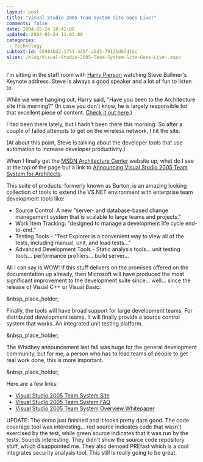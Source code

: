 ```yaml
---
layout: post
title: "Visual Studio 2005 Team System Site Goes Live!"
comments: false
date: 2004-05-24 10:42:00
updated: 2004-05-24 11:03:00
categories:
 - Technology
subtext-id: 55984bd2-1751-425f-a5d3-79121d6fdfdc
alias: /blog/Visual-Studio-2005-Team-System-Site-Goes-Live!.aspx
---
```



I'm sitting in the staff room with [Harry Pierson](http://www.devhawk.net/) watching Steve Ballmer's Keynote address. Steve is always a good speaker and a lot of fun to listen to.

While we were hanging out, Harry said, "Have you been to the Architecture site this morning?" (In case you don't know, he is largely responsible for that excellent piece of content. [Check it out here](http://www.microsoft.com/architecture).)

I had been there lately, but I hadn't been there this morning. So after a couple of failed attempts to get on the wireless network, I hit the site.

(At about this point, Steve is talking about the developer tools that use automation to increase developer productivity.)

When I finally get the [MSDN Architecture Center](http://msdn.microsoft.com/architecture) website up, what do I see at the top of the page but a link to [Announcing VIsual Studio 2005 Team System for Architects](http://msdn.microsoft.com/vstudio/teamsystem/architect/default.aspx).

This suite of products, formerly known as Burton, is an amazing looking collection of tools to extend the VS.NET environment with enterprise team development tools like:

  * Source Control: A new "server- and database-based change manegement system that is scalable to large teams and projects." 
  * Work Item Tracking: "designed to manage a development life cycle end-to-end." 
  * Testing Tools - "Test Explorer is a convenient way to view all of the tests, including manual, unit, and load tests..." 
  * Advanced Development Tools - Static analysis tools... unit testing tools... performance profilers... build server...

All I can say is WOW! If this stuff delivers on the promises offered on the documentation up already, then Microsoft will have produced the most significant improvement to the development suite since... well... since the release of Visual C++ or Visual Basic.

&nbsp_place_holder;

Finally, the tools will have broad support for large development teams. For distributed development teams. It will finally provide a source control system that works. An integrated unit testing platform.

&nbsp_place_holder;

The Whidbey announcement last fall was huge for the general development community, but for me, a person who has to lead teams of people to get real work done, this is more important.

&nbsp_place_holder;

Here are a few links:

  * [Visual Studio 2005 Team System Site](http://msdn.microsoft.com/vstudio/teamsystem/default.aspx)
  * [Visual Studio 2005 Team System FAQ](http://msdn.microsoft.com/vstudio/teamsystem/burtonfaq.aspx)
  * [Visual Studio 2005 Team System Overview Whitepaper](http://msdn.microsoft.com/library/default.asp?url=/library/en-us/dnvsent/html/vsts-over.asp)

UPDATE: The demo just finished and it looks pretty darn good. The code coverage tool was interesting... red source indicates code that wasn't exercised by the test, while green source indicates that it was run by the tests. Sounds interesting. They didn't show the source code repository stuff, which disappointed me. They also demoed PREfast which is a cool integrates security analysis tool. This still is really going to be great.
